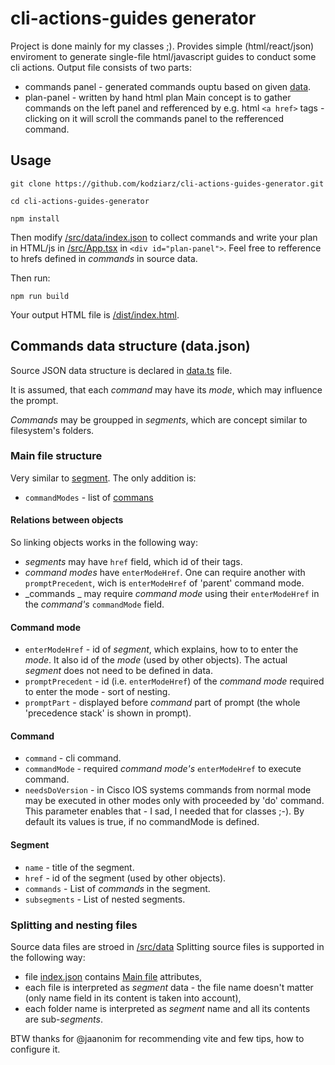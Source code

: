 # cli-actions-guides generator
Project is done mainly for my classes ;). Provides simple (html/react/json) enviroment to generate single-file html/javascript guides to conduct some cli actions. Output file consists of two parts:
* commands panel - generated commands ouptu based on given [data](#commands-data-structure).
* plan-panel - written by hand html plan 
Main concept is to gather commands on the left panel and refferenced by e.g. html ``<a href>`` tags - clicking on it will scroll the commands panel to the refferenced command.

## Usage
```shell
git clone https://github.com/kodziarz/cli-actions-guides-generator.git
```
```shell
cd cli-actions-guides-generator
```
```shell
npm install
```
Then modify [/src/data/index.json](src/data/index.json) to collect commands and write your plan in HTML/js in [/src/App.tsx](src/App.tsx) in ``<div id="plan-panel">``.
Feel free to refference to hrefs defined in _commands_ in source data.

Then run:
```shell
npm run build
```
Your output HTML file is [/dist/index.html](/dist/index.html).


## Commands data structure (data.json)
Source JSON data structure is declared in [data.ts](src/utils/data.ts) file.

It is assumed, that each _command_ may have its _mode_, which may influence the prompt.

_Commands_ may be groupped in _segments_, which are concept similar to filesystem's folders.

### Main file structure
Very similar to [segment](#segment). The only addition is:
* ``commandModes`` - list of [commans](#command)

#### Relations between objects
So linking objects works in the following way:
* _segments_ may have ``href`` field, which id of their tags.
* _command modes_ have ``enterModeHref``. One can require another with ``promptPrecedent``, wich is ``enterModeHref`` of 'parent' command mode.
* _commands _ may require _command mode_ using their ``enterModeHref`` in the _command's_ ``commandMode`` field.

#### Command mode
* ``enterModeHref`` - id of _segment_, which explains, how to to enter the _mode_. It also id of the _mode_ (used by other objects). The actual _segment_ does not need to be defined in data.
* ``promptPrecedent`` - id (i.e. ``enterModeHref``) of the _command mode_ required to enter the mode - sort of nesting.
* ``promptPart`` - displayed before _command_ part of prompt (the whole 'precedence stack' is shown in prompt).

#### Command
* ``command`` - cli command.
* ``commandMode`` - required _command mode's_ ``enterModeHref`` to execute command.
* ``needsDoVersion`` - in Cisco IOS systems commands from normal mode may be executed in other modes only with proceeded by 'do' command. This parameter enables that - I sad, I needed that for classes ;-). By default its values is true, if no commandMode is defined.

#### Segment
* ``name`` - title of the segment.
* ``href`` - id of the segment (used by other objects).
* ``commands`` - List of _commands_ in the segment.
* ``subsegments`` - List of nested segments.

### Splitting and nesting files
Source data files are stroed in [/src/data](src/data) Splitting source files is supported in the following way:
* file [index.json](src/data/index.json) contains [Main file](#main-file-structure) attributes,
* each file is interpreted as _segment_ data - the file name doesn't matter (only name field in its content is taken into account),
* each folder name is interpreted as _segment_ name and all its contents are sub-_segments_.


BTW thanks for @jaanonim for recommending vite and few tips, how to configure it.